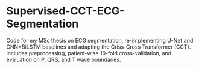 # Supervised-CCT-ECG-Segmentation
Code for my MSc thesis on ECG segmentation, re-implementing U-Net and CNN+BiLSTM baselines and adapting the Criss-Cross Transformer (CCT). Includes preprocessing, patient-wise 10-fold cross-validation, and evaluation on P, QRS, and T wave boundaries.
